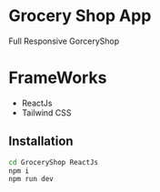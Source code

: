 # Grocery Shop App
Full Responsive GorceryShop

# FrameWorks
- ReactJs
- Tailwind CSS

## Installation 
``` bash
cd GroceryShop ReactJs
npm i
npm run dev

```

